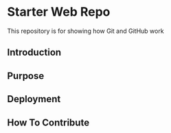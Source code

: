 # Starter Web Repo

This repository is for showing how Git and GitHub work

## Introduction

## Purpose

## Deployment

## How To Contribute
```